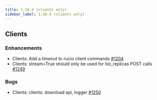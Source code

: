 ```yaml
---
title: 1.16.4 (clients only)
sidebar_label: 1.16.4 (clients only)
---
```


## Clients

### Enhancements

- Clients: Add a timeout to rucio client commands [#1204](https://github.com/rucio/rucio/issues/1204)
- Clients: stream=True should only be used for list_replicas POST calls [#1249](https://github.com/rucio/rucio/issues/1249)

### Bugs

- Clients: clients: download api, logger [#1250](https://github.com/rucio/rucio/issues/1250)
